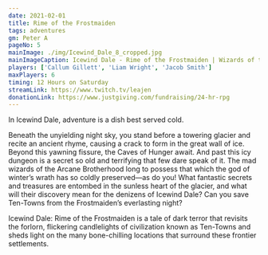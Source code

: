 ```yaml
---
date: 2021-02-01
title: Rime of the Frostmaiden
tags: adventures
gm: Peter A
pageNo: 5
mainImage: ./img/Icewind_Dale_8_cropped.jpg
mainImageCaption: Icewind Dale - Rime of the Frostmaiden | Wizards of the Coast
players: ['Callum Gillett', 'Liam Wright', 'Jacob Smith']
maxPlayers: 6
timing: 12 Hours on Saturday
streamLink: https://www.twitch.tv/leajen
donationLink: https://www.justgiving.com/fundraising/24-hr-rpg
---
```


In Icewind Dale, adventure is a dish best served cold.

Beneath the unyielding night sky, you stand before a towering glacier and recite an ancient rhyme, causing a crack to form in the great wall of ice. Beyond this yawning fissure, the Caves of Hunger await. And past this icy dungeon is a secret so old and terrifying that few dare speak of it. The mad wizards of the Arcane Brotherhood long to possess that which the god of winter’s wrath has so coldly preserved—as do you! What fantastic secrets and treasures are entombed in the sunless heart of the glacier, and what will their discovery mean for the denizens of Icewind Dale? Can you save Ten-Towns from the Frostmaiden’s everlasting night?

Icewind Dale: Rime of the Frostmaiden is a tale of dark terror that revisits the forlorn, flickering candlelights of civilization known as Ten-Towns and sheds light on the many bone-chilling locations that surround these frontier settlements.
